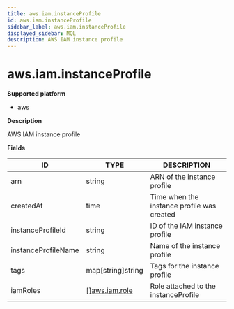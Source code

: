 ```yaml
---
title: aws.iam.instanceProfile
id: aws.iam.instanceProfile
sidebar_label: aws.iam.instanceProfile
displayed_sidebar: MQL
description: AWS IAM instance profile
---
```


# aws.iam.instanceProfile

**Supported platform**

- aws

**Description**

AWS IAM instance profile

**Fields**

| ID                  | TYPE                                      | DESCRIPTION                                |
| ------------------- | ----------------------------------------- | ------------------------------------------ |
| arn                 | string                                    | ARN of the instance profile                |
| createdAt           | time                                      | Time when the instance profile was created |
| instanceProfileId   | string                                    | ID of the IAM instance profile             |
| instanceProfileName | string                                    | Name of the instance profile               |
| tags                | map[string]string                         | Tags for the instance profile              |
| iamRoles            | &#91;&#93;[aws.iam.role](aws.iam.role.md) | Role attached to the instanceProfile       |
